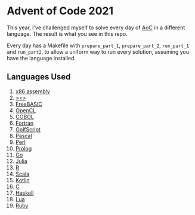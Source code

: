 # Advent of Code 2021

This year, I've challenged myself to solve every day of [AoC](https://adventofcode.com/2021) in a different language. The result is what you see in this repo.

Every day has a Makefile with `prepare_part_1`, `prepare_part_2`, `run_part_1` and `run_part2`, to allow a uniform way to run every solution, assuming you have the language installed.

## Languages Used

 1. [x86 assembly](https://en.wikipedia.org/wiki/X86_assembly_language)
 2. [><>](https://esolangs.org/wiki/Fish)
 3. [FreeBASIC](https://www.freebasic.net/)
 4. [OpenCL](https://www.khronos.org/opencl/)
 5. [COBOL](https://nl.wikipedia.org/wiki/COBOL)
 6. [Fortran](https://fortran-lang.org/)
 7. [GolfScript](http://www.golfscript.com/golfscript/)
 8. [Pascal](https://en.wikipedia.org/wiki/Pascal_(programming_language))
 9. [Perl](https://www.perl.org/)
10. [Prolog](https://www.swi-prolog.org/)
11. [Go](https://go.dev/)
12. [Julia](https://julialang.org/)
13. [R](https://www.r-project.org/)
14. [Scala](https://scala-lang.org/)
15. [Kotlin](https://kotlinlang.org/)
16. [C](https://en.wikipedia.org/wiki/C_(programming_language))
17. [Haskell](https://www.haskell.org/)
18. [Lua](https://www.lua.org/)
19. [Ruby](https://www.ruby-lang.org/)
